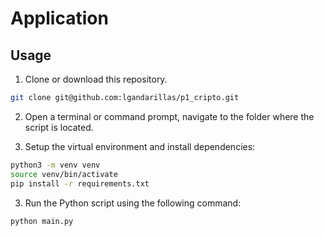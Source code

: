 # Application

## Usage
1. Clone or download this repository.
```bash
git clone git@github.com:lgandarillas/p1_cripto.git
```
2. Open a terminal or command prompt, navigate to the folder where the script is located.

3. Setup the virtual environment and install dependencies:
```bash
python3 -m venv venv
source venv/bin/activate
pip install -r requirements.txt
```
3. Run the Python script using the following command:
```bash
python main.py
```